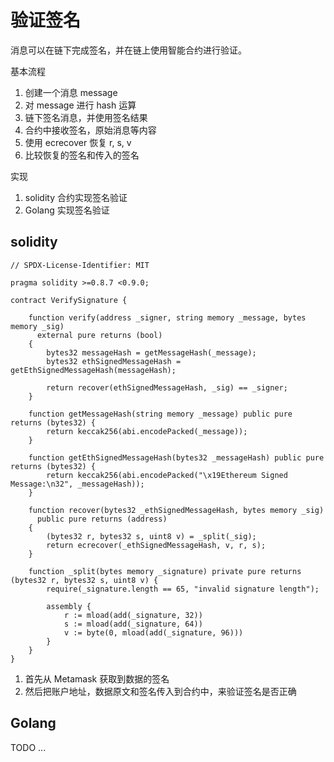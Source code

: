 # 验证签名

消息可以在链下完成签名，并在链上使用智能合约进行验证。

基本流程

1. 创建一个消息 message
2. 对 message 进行 hash 运算
3. 链下签名消息，并使用签名结果
4. 合约中接收签名，原始消息等内容
5. 使用 ecrecover 恢复 r, s, v
6. 比较恢复的签名和传入的签名

实现
1. solidity 合约实现签名验证
2. Golang 实现签名验证

## solidity

```solidity
// SPDX-License-Identifier: MIT

pragma solidity >=0.8.7 <0.9.0;

contract VerifySignature {

    function verify(address _signer, string memory _message, bytes memory _sig) 
      external pure returns (bool) 
    {
        bytes32 messageHash = getMessageHash(_message);
        bytes32 ethSignedMessageHash = getEthSignedMessageHash(messageHash);

        return recover(ethSignedMessageHash, _sig) == _signer;
    }

    function getMessageHash(string memory _message) public pure returns (bytes32) {
        return keccak256(abi.encodePacked(_message));
    }

    function getEthSignedMessageHash(bytes32 _messageHash) public pure returns (bytes32) {
        return keccak256(abi.encodePacked("\x19Ethereum Signed Message:\n32", _messageHash));
    }

    function recover(bytes32 _ethSignedMessageHash, bytes memory _sig) 
      public pure returns (address)
    {
        (bytes32 r, bytes32 s, uint8 v) = _split(_sig);
        return ecrecover(_ethSignedMessageHash, v, r, s);
    }

    function _split(bytes memory _signature) private pure returns (bytes32 r, bytes32 s, uint8 v) {
        require(_signature.length == 65, "invalid signature length");

        assembly {
            r := mload(add(_signature, 32))
            s := mload(add(_signature, 64))
            v := byte(0, mload(add(_signature, 96)))
        }
    }
}
```

1. 首先从 Metamask 获取到数据的签名
2. 然后把账户地址，数据原文和签名传入到合约中，来验证签名是否正确

## Golang

TODO ...

